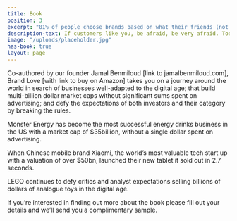 ```yaml
---
title: Book
position: 3
excerpt: "81% of people choose brands based on what their friends (not agencies) said*"
description-text: If customers like you, be afraid, be very afraid. Today, people only recommend brands they love
image: "/uploads/placeholder.jpg"
has-book: true
layout: page
---
```


Co-authored by our founder Jamal Benmiloud [link to jamalbenmiloud.com], Brand Love [with link to buy on Amazon] takes you on a journey around the world in search of businesses well-adapted to the digital age; that build multi-billion dollar market caps without significant sums spent on advertising; and defy the expectations of both investors and their category by breaking the rules.

Monster Energy has become the most successful energy drinks business in the US with a market cap of $35billion, without a single dollar spent on advertising.

When Chinese mobile brand Xiaomi, the world’s most valuable tech start up with a valuation of over $50bn, launched their new tablet it sold out in 2.7 seconds.

LEGO continues to defy critics and analyst expectations selling billions of dollars of analogue toys in the digital age.

If you’re interested in finding out more about the book please fill out your details and we’ll send you a complimentary sample.